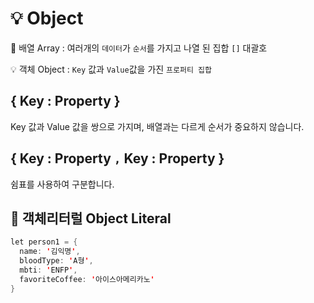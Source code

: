 # 💡 Object

📎 배열 Array : 여러개의 `데이터`가 `순서`를 가지고 나열 된 집합 `[]` 대괄호

💡 객체 Object : `Key` 값과 `Value`값을 가진 `프로퍼티 집합`

## { Key : Property }

Key 값과 Value 값을 쌍으로 가지며, 배열과는 다르게 순서가 중요하지 않습니다.

## { Key : Property `,` Key : Property }

쉼표를 사용하여 구분합니다.

## 📌 객체리터럴 Object Literal

```Java script
let person1 = {
  name: '김익명',
  bloodType: 'A형',
  mbti: 'ENFP',
  favoriteCoffee: '아이스아메리카노'
}
```
